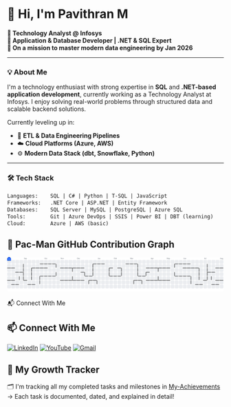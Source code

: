 # 👋 Hi, I'm Pavithran M

**💼 Technology Analyst @ Infosys**  
**🧠 Application & Database Developer | .NET & SQL Expert**  
**🎯 On a mission to master modern data engineering by Jan 2026**

---

### 💡 About Me

I'm a technology enthusiast with strong expertise in **SQL** and **.NET-based application development**, currently working as a Technology Analyst at Infosys. I enjoy solving real-world problems through structured data and scalable backend solutions.

Currently leveling up in:
- 🔁 **ETL & Data Engineering Pipelines**
- ☁️ **Cloud Platforms (Azure, AWS)**
- ⚙️ **Modern Data Stack (dbt, Snowflake, Python)**

---

### 🛠️ Tech Stack

```text
Languages:    SQL | C# | Python | T-SQL | JavaScript  
Frameworks:   .NET Core | ASP.NET | Entity Framework  
Databases:    SQL Server | MySQL | PostgreSQL | Azure SQL  
Tools:        Git | Azure DevOps | SSIS | Power BI | DBT (learning)  
Cloud:        Azure | AWS (basic)  
```
## 👾 Pac-Man GitHub Contribution Graph

<picture>
  <source media="(prefers-color-scheme: dark)" srcset="https://raw.githubusercontent.com/Pavithran-P12/ReadmePacman/output/pacman-contribution-graph-dark.svg">
  <source media="(prefers-color-scheme: light)" srcset="https://raw.githubusercontent.com/Pavithran-P12/ReadmePacman/output/pacman-contribution-graph.svg">
  <img alt="Pac‑Man contribution graph" src="https://raw.githubusercontent.com/Pavithran-P12/ReadmePacman/output/pacman-contribution-graph.svg">
</picture>


📬 Connect With Me
## 📫 Connect With Me

[![LinkedIn](https://img.shields.io/badge/LinkedIn-Connect-blue?style=for-the-badge&logo=linkedin)](https://www.linkedin.com/in/pavithranm/)
[![YouTube](https://img.shields.io/badge/YouTube-Subscribe-red?style=for-the-badge&logo=youtube)](https://www.youtube.com/@NosGames_p12)
[![Gmail](https://img.shields.io/badge/Gmail-Email-red?style=for-the-badge&logo=gmail)](mailto:pavi.12.pavi@gmail.com)

## 🧭 My Growth Tracker

🗂 I'm tracking all my completed tasks and milestones in [My-Achievements]((https://github.com/Pavithran-P12/Milestones))  
→ Each task is documented, dated, and explained in detail!



